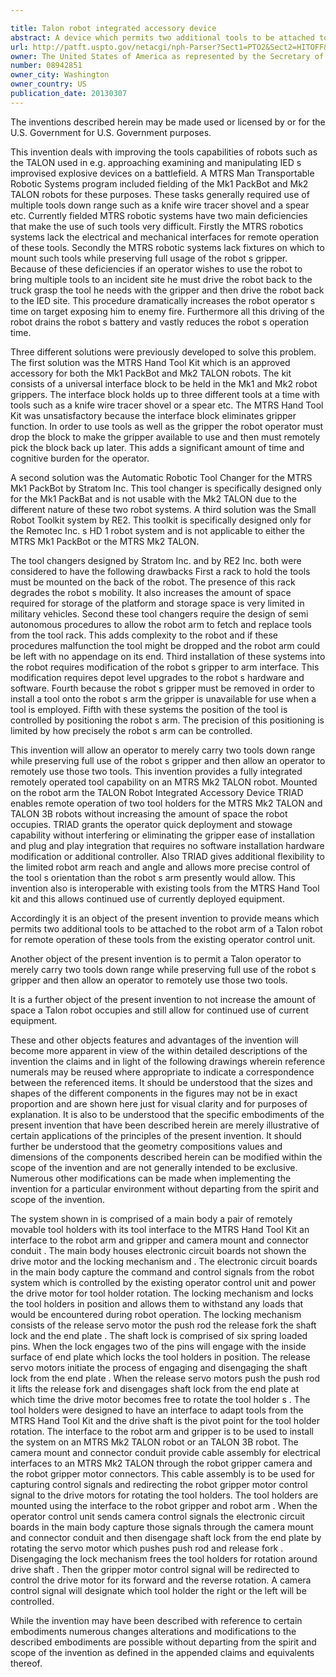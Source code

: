 ```yaml
---

title: Talon robot integrated accessory device
abstract: A device which permits two additional tools to be attached to the robot arm of a Talon® robot with remote operation of these same tools, from the existing operator control unit. The invention permits an operator to merely carry two tools down range while preserving full use of the robot's gripper, and then allow an operator to remotely use those two tools. These do not increase the amount of space the robot occupies, and still allow for continued use of existing equipment.
url: http://patft.uspto.gov/netacgi/nph-Parser?Sect1=PTO2&Sect2=HITOFF&p=1&u=%2Fnetahtml%2FPTO%2Fsearch-adv.htm&r=1&f=G&l=50&d=PALL&S1=08942851&OS=08942851&RS=08942851
owner: The United States of America as represented by the Secretary of the Army
number: 08942851
owner_city: Washington
owner_country: US
publication_date: 20130307
---
```

The inventions described herein may be made used or licensed by or for the U.S. Government for U.S. Government purposes.

This invention deals with improving the tools capabilities of robots such as the TALON used in e.g. approaching examining and manipulating IED s improvised explosive devices on a battlefield. A MTRS Man Transportable Robotic Systems program included fielding of the Mk1 PackBot and Mk2 TALON robots for these purposes. These tasks generally required use of multiple tools down range such as a knife wire tracer shovel and a spear etc. Currently fielded MTRS robotic systems have two main deficiencies that make the use of such tools very difficult. Firstly the MTRS robotics systems lack the electrical and mechanical interfaces for remote operation of these tools. Secondly the MTRS robotic systems lack fixtures on which to mount such tools while preserving full usage of the robot s gripper. Because of these deficiencies if an operator wishes to use the robot to bring multiple tools to an incident site he must drive the robot back to the truck grasp the tool he needs with the gripper and then drive the robot back to the IED site. This procedure dramatically increases the robot operator s time on target exposing him to enemy fire. Furthermore all this driving of the robot drains the robot s battery and vastly reduces the robot s operation time.

Three different solutions were previously developed to solve this problem. The first solution was the MTRS Hand Tool Kit which is an approved accessory for both the Mk1 PackBot and Mk2 TALON robots. The kit consists of a universal interface block to be held in the Mk1 and Mk2 robot grippers. The interface block holds up to three different tools at a time with tools such as a knife wire tracer shovel or a spear etc. The MTRS Hand Tool Kit was unsatisfactory because the interface block eliminates gripper function. In order to use tools as well as the gripper the robot operator must drop the block to make the gripper available to use and then must remotely pick the block back up later. This adds a significant amount of time and cognitive burden for the operator.

A second solution was the Automatic Robotic Tool Changer for the MTRS Mk1 PackBot by Stratom Inc. This tool changer is specifically designed only for the Mk1 PackBat and is not usable with the Mk2 TALON due to the different nature of these two robot systems. A third solution was the Small Robot Toolkit system by RE2. This toolkit is specifically designed only for the Remotec Inc. s HD 1 robot system and is not applicable to either the MTRS Mk1 PackBot or the MTRS Mk2 TALON.

The tool changers designed by Stratom Inc. and by RE2 Inc. both were considered to have the following drawbacks First a rack to hold the tools must be mounted on the back of the robot. The presence of this rack degrades the robot s mobility. It also increases the amount of space required for storage of the platform and storage space is very limited in military vehicles. Second these tool changers require the design of semi autonomous procedures to allow the robot arm to fetch and replace tools from the tool rack. This adds complexity to the robot and if these procedures malfunction the tool might be dropped and the robot arm could be left with no appendage on its end. Third installation of these systems into the robot requires modification of the robot s gripper to arm interface. This modification requires depot level upgrades to the robot s hardware and software. Fourth because the robot s gripper must be removed in order to install a tool onto the robot s arm the gripper is unavailable for use when a tool is employed. Fifth with these systems the position of the tool is controlled by positioning the robot s arm. The precision of this positioning is limited by how precisely the robot s arm can be controlled.

This invention will allow an operator to merely carry two tools down range while preserving full use of the robot s gripper and then allow an operator to remotely use those two tools. This invention provides a fully integrated remotely operated tool capability on an MTRS Mk2 TALON robot. Mounted on the robot arm the TALON Robot Integrated Accessory Device TRIAD enables remote operation of two tool holders for the MTRS Mk2 TALON and TALON 3B robots without increasing the amount of space the robot occupies. TRIAD grants the operator quick deployment and stowage capability without interfering or eliminating the gripper ease of installation and plug and play integration that requires no software installation hardware modification or additional controller. Also TRIAD gives additional flexibility to the limited robot arm reach and angle and allows more precise control of the tool s orientation than the robot s arm presently would allow. This invention also is interoperable with existing tools from the MTRS Hand Tool kit and this allows continued use of currently deployed equipment.

Accordingly it is an object of the present invention to provide means which permits two additional tools to be attached to the robot arm of a Talon robot for remote operation of these tools from the existing operator control unit.

Another object of the present invention is to permit a Talon operator to merely carry two tools down range while preserving full use of the robot s gripper and then allow an operator to remotely use those two tools.

It is a further object of the present invention to not increase the amount of space a Talon robot occupies and still allow for continued use of current equipment.

These and other objects features and advantages of the invention will become more apparent in view of the within detailed descriptions of the invention the claims and in light of the following drawings wherein reference numerals may be reused where appropriate to indicate a correspondence between the referenced items. It should be understood that the sizes and shapes of the different components in the figures may not be in exact proportion and are shown here just for visual clarity and for purposes of explanation. It is also to be understood that the specific embodiments of the present invention that have been described herein are merely illustrative of certain applications of the principles of the present invention. It should further be understood that the geometry compositions values and dimensions of the components described herein can be modified within the scope of the invention and are not generally intended to be exclusive. Numerous other modifications can be made when implementing the invention for a particular environment without departing from the spirit and scope of the invention.

The system shown in is comprised of a main body a pair of remotely movable tool holders with its tool interface to the MTRS Hand Tool Kit an interface to the robot arm and gripper and camera mount and connector conduit . The main body houses electronic circuit boards not shown the drive motor and the locking mechanism and . The electronic circuit boards in the main body capture the command and control signals from the robot system which is controlled by the existing operator control unit and power the drive motor for tool holder rotation. The locking mechanism and locks the tool holders in position and allows them to withstand any loads that would be encountered during robot operation. The locking mechanism consists of the release servo motor the push rod the release fork the shaft lock and the end plate . The shaft lock is comprised of six spring loaded pins. When the lock engages two of the pins will engage with the inside surface of end plate which locks the tool holders in position. The release servo motors initiate the process of engaging and disengaging the shaft lock from the end plate . When the release servo motors push the push rod it lifts the release fork and disengages shaft lock from the end plate at which time the drive motor becomes free to rotate the tool holder s . The tool holders were designed to have an interface to adapt tools from the MTRS Hand Tool Kit and the drive shaft is the pivot point for the tool holder rotation. The interface to the robot arm and gripper is to be used to install the system on an MTRS Mk2 TALON robot or an TALON 3B robot. The camera mount and connector conduit provide cable assembly for electrical interfaces to an MTRS Mk2 TALON through the robot gripper camera and the robot gripper motor connectors. This cable assembly is to be used for capturing control signals and redirecting the robot gripper motor control signal to the drive motors for rotating the tool holders. The tool holders are mounted using the interface to the robot gripper and robot arm . When the operator control unit sends camera control signals the electronic circuit boards in the main body capture those signals through the camera mount and connector conduit and then disengage shaft lock from the end plate by rotating the servo motor which pushes push rod and release fork . Disengaging the lock mechanism frees the tool holders for rotation around drive shaft . Then the gripper motor control signal will be redirected to control the drive motor for its forward and the reverse rotation. A camera control signal will designate which tool holder the right or the left will be controlled.

While the invention may have been described with reference to certain embodiments numerous changes alterations and modifications to the described embodiments are possible without departing from the spirit and scope of the invention as defined in the appended claims and equivalents thereof.

